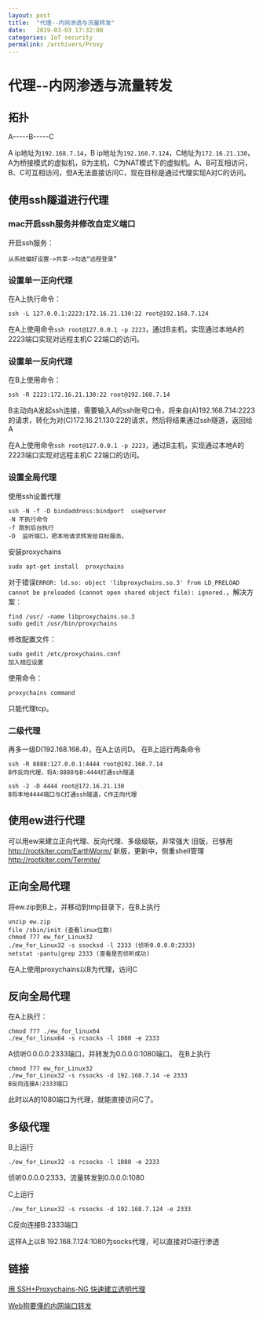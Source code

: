 ```yaml
---
layout: post
title:  "代理--内网渗透与流量转发"
date:   2019-03-03 17:32:00
categories: IoT security
permalink: /archivers/Proxy
---
```


# 代理--内网渗透与流量转发

## 拓扑
A-----B-----C

A ip地址为`192.168.7.14`，B ip地址为`192.168.7.124`，C地址为`172.16.21.130`，A为桥接模式的虚拟机，B为主机，C为NAT模式下的虚拟机。A、B可互相访问，B、C可互相访问，但A无法直接访问C，现在目标是通过代理实现A对C的访问。

## 使用ssh隧道进行代理
### mac开启ssh服务并修改自定义端口

开启ssh服务：
```
从系统偏好设置->共享->勾选“远程登录”
```
### 设置单一正向代理
在A上执行命令：
```
ssh -L 127.0.0.1:2223:172.16.21.130:22 root@192.168.7.124
```
在A上使用命令`ssh root@127.0.0.1 -p 2223`，通过B主机，实现通过本地A的2223端口实现对远程主机C 22端口的访问。

### 设置单一反向代理
在B上使用命令：
```
ssh -R 2223:172.16.21.130:22 root@192.168.7.14
```
B主动向A发起ssh连接，需要输入A的ssh账号口令，将来自(A)192.168.7.14:2223的请求，转化为对(C)172.16.21.130:22的请求，然后将结果通过ssh隧道，返回给A

在A上使用命令`ssh root@127.0.0.1 -p 2223`，通过B主机，实现通过本地A的2223端口实现对远程主机C 22端口的访问。


### 设置全局代理
使用ssh设置代理
```
ssh -N -f -D bindaddress:bindport  use@server
-N 不执行命令
-f 跑到后台执行
-D  监听端口，把本地请求转发给目标服务。
```

安装proxychains
```
sudo apt-get install  proxychains
```
对于错误`ERROR: ld.so: object 'libproxychains.so.3' from LD_PRELOAD cannot be preloaded (cannot open shared object file): ignored.`，解决方案：
```
find /usr/ -name libproxychains.so.3
sudo gedit /usr/bin/proxychains 
```

修改配置文件：
```
sudo gedit /etc/proxychains.conf
加入相应设置
```
使用命令：
```
proxychains command
```
只能代理tcp。

### 二级代理
再多一级D(192.168.168.4)，在A上访问D。
在B上运行两条命令
```
ssh -R 8888:127.0.0.1:4444 root@192.168.7.14
B作反向代理，将A:8888与B:4444打通ssh隧道

ssh -2 -D 4444 root@172.16.21.130
B将本地4444端口与C打通ssh隧道，C作正向代理
```

## 使用ew进行代理
可以用ew来建立正向代理、反向代理、多级级联，非常强大
旧版，已够用 http://rootkiter.com/EarthWorm/
新版，更新中，侧重shell管理 http://rootkiter.com/Termite/

## 正向全局代理
将ew.zip到B上，并移动到tmp目录下，在B上执行
```
unzip ew.zip
file /sbin/init (查看linux位数)
chmod 777 ew_for_Linux32
./ew_for_Linux32 -s ssocksd -l 2333 (侦听0.0.0.0:2333)
netstat -pantu|grep 2333 (查看是否侦听成功)
```
在A上使用proxychains以B为代理，访问C

## 反向全局代理

在A上执行：
```
chmod 777 ./ew_for_linux64
./ew_for_linux64 -s rcsocks -l 1080 -e 2333
```
A侦听0.0.0.0:2333端口，并转发为0.0.0.0:1080端口。
在B上执行
```
chmod 777 ew_for_Linux32
./ew_for_Linux32 -s rssocks -d 192.168.7.14 -e 2333
B反向连接A:2333端口
```
此时以A的1080端口为代理，就能直接访问C了。

## 多级代理
B上运行
```
./ew_for_Linux32 -s rcsocks -l 1080 -e 2333
```
侦听0.0.0.0:2333，流量转发到0.0.0.0:1080

C上运行
```
./ew_for_Linux32 -s rssocks -d 192.168.7.124 -e 2333
```
C反向连接B:2333端口

这样A上以B 192.168.7.124:1080为socks代理，可以直接对D进行渗透



## 链接
[用 SSH+Proxychains-NG 快速建立透明代理](https://www.hi-linux.com/posts/17018.html)

[Web狗要懂的内网端口转发](https://xz.aliyun.com/t/1862)